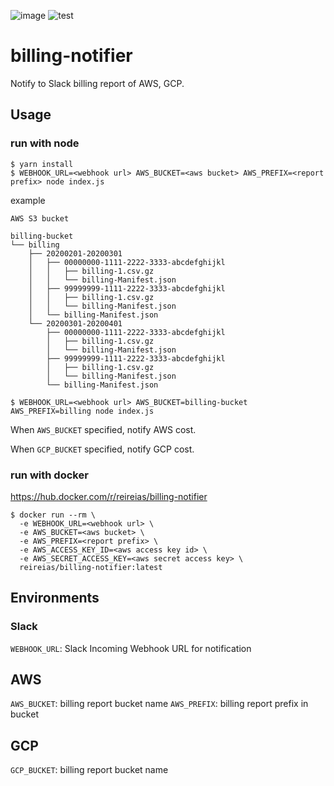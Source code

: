 ![image](https://github.com/reireias/billing-notifier/workflows/image/badge.svg) ![test](https://github.com/reireias/billing-notifier/workflows/test/badge.svg)
# billing-notifier
Notify to Slack billing report of AWS, GCP.

## Usage
### run with node

```console
$ yarn install
$ WEBHOOK_URL=<webhook url> AWS_BUCKET=<aws bucket> AWS_PREFIX=<report prefix> node index.js
```

example

```console
AWS S3 bucket

billing-bucket
└── billing
    ├── 20200201-20200301
    │   ├── 00000000-1111-2222-3333-abcdefghijkl
    │   │   ├── billing-1.csv.gz
    │   │   └── billing-Manifest.json
    │   ├── 99999999-1111-2222-3333-abcdefghijkl
    │   │   ├── billing-1.csv.gz
    │   │   └── billing-Manifest.json
    │   └── billing-Manifest.json
    └── 20200301-20200401
        ├── 00000000-1111-2222-3333-abcdefghijkl
        │   ├── billing-1.csv.gz
        │   └── billing-Manifest.json
        ├── 99999999-1111-2222-3333-abcdefghijkl
        │   ├── billing-1.csv.gz
        │   └── billing-Manifest.json
        └── billing-Manifest.json

$ WEBHOOK_URL=<webhook url> AWS_BUCKET=billing-bucket AWS_PREFIX=billing node index.js
```

When `AWS_BUCKET` specified, notify AWS cost.

When `GCP_BUCKET` specified, notify GCP cost.

### run with docker

https://hub.docker.com/r/reireias/billing-notifier

```console
$ docker run --rm \
  -e WEBHOOK_URL=<webhook url> \
  -e AWS_BUCKET=<aws bucket> \
  -e AWS_PREFIX=<report prefix> \
  -e AWS_ACCESS_KEY_ID=<aws access key id> \
  -e AWS_SECRET_ACCESS_KEY=<aws secret access key> \
  reireias/billing-notifier:latest
```

## Environments
### Slack
`WEBHOOK_URL`: Slack Incoming Webhook URL for notification

## AWS
`AWS_BUCKET`: billing report bucket name
`AWS_PREFIX`: billing report prefix in bucket

## GCP
`GCP_BUCKET`: billing report bucket name
